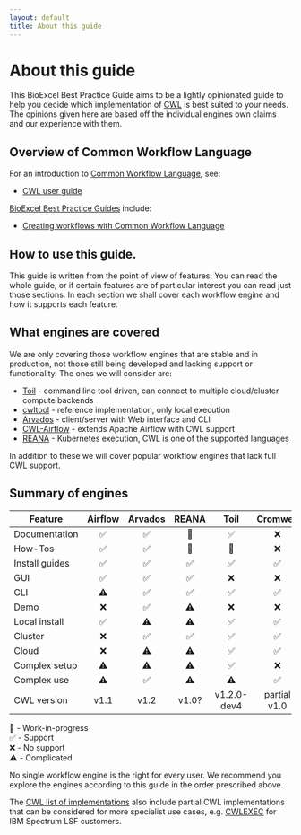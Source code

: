 ```yaml
---
layout: default
title: About this guide
---
```


# About this guide

This BioExcel Best Practice Guide aims to be a lightly opinionated guide to help you decide which implementation of [CWL](https://www.commonwl.org/) is best suited to your needs.  The opinions given here are based off the individual engines own claims and our experience with them.

## Overview of Common Workflow Language

For an introduction to [Common Workflow Language](https://www.commonwl.org/), see:

* [CWL user guide](https://www.commonwl.org/user_guide/)

[BioExcel Best Practice Guides](https://docs.bioexcel.eu/) include:

* [Creating workflows with Common Workflow Language](https://docs.bioexcel.eu/cwl-best-practice-guide/)

## How to use this guide.

This guide is written from the point of view of features.  You can read the whole guide, or if certain features are of particular interest you can read just those sections.  In each section we shall cover each workflow engine and how it supports each feature.

## What engines are covered

We are only covering those workflow engines that are stable and in production, not those still being developed and lacking support or functionality. The ones we will consider are:

* [Toil](full_cwl_implementation/toil.md) - command line tool driven, can connect to multiple cloud/cluster compute backends
* [cwltool](https://github.com/common-workflow-language/cwltool) - reference implementation, only local execution
* [Arvados](full_cwl_implementation/arvados.md) - client/server with Web interface and CLI
* [CWL-Airflow](full_cwl_implementation/airflow.md) - extends Apache Airflow with CWL support
* [REANA](full_cwl_implementation/reana.md) - Kubernetes execution, CWL is one of the supported languages

In addition to these we will cover popular workflow engines that lack full CWL support.

## Summary of engines

| Feature        | Airflow | Arvados | REANA | Toil | Cromwell |
| -------------- |:-------:|:-------:|:-----:|:----:|:--------:|
| Documentation  | ✅ | ✅ | 🚧 | ✅ | ❌ | ❌ |
| How-Tos        | ✅ | ✅ | 🚧 | 🚧 | ❌ | ❌ |
| Install guides | ✅ | ✅ | ✅ | ✅ | ✅ | ⚠️  |
| GUI            | ✅ | ✅ | ✅ | ❌ | ❌ | ️✅ |
| CLI		 | ⚠️  | ✅ | ✅ | ✅ | ✅ | ❌ |
| Demo		 | ❌ | ✅ | ⚠️  | ❌ | ❌ | ❌ |
| Local install	 | ✅ | ⚠️  | ⚠️  | ✅ | ✅ | ⚠️  |
| Cluster	 | ❌ | ✅ | ✅ | ✅ | ✅ | ⚠️  |
| Cloud		 | ❌ | ⚠️  | ⚠️  | ✅ | ✅ | ⚠️  |
| Complex setup	 | ⚠️  | ⚠️  | ⚠️  | ✅ | ❌ | ️✅ |
| Complex use	 | ⚠️  | ✅ | ⚠️  | ⚠️  | ✅ | ️✅ |
| CWL version	 | v1.1 | v1.2 | v1.0? | v1.2.0-dev4 | partial v1.0 | Unknown |


🚧 - Work-in-progress  
✅ - Support  
❌ - No support  
⚠️  - Complicated  


No single workflow engine is the right for every user. We recommend you explore the engines according to this guide in the order prescribed above.

The [CWL list of implementations](https://www.commonwl.org/#Implementations) also include partial CWL implementations that can be considered for more specialist use cases, e.g. [CWLEXEC](https://github.com/IBMSpectrumComputing/cwlexec) for IBM Spectrum LSF customers.

